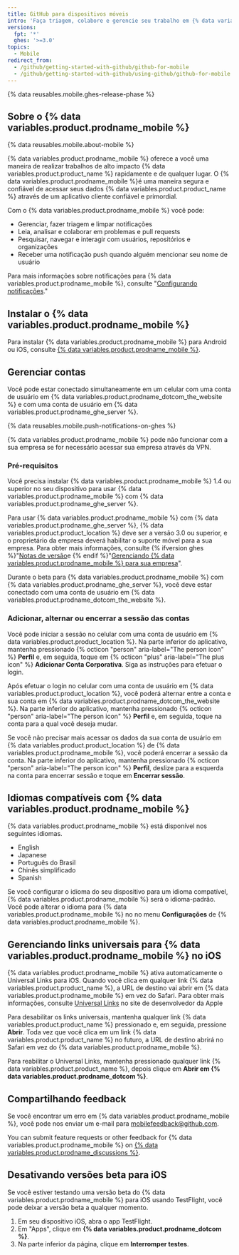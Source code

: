 ```yaml
---
title: GitHub para dispositivos móveis
intro: 'Faça triagem, colabore e gerencie seu trabalho em {% data variables.product.product_name %} do seu dispositivo móvel.'
versions:
  fpt: '*'
  ghes: '>=3.0'
topics:
  - Mobile
redirect_from:
  - /github/getting-started-with-github/github-for-mobile
  - /github/getting-started-with-github/using-github/github-for-mobile
---
```


{% data reusables.mobile.ghes-release-phase %}

## Sobre o {% data variables.product.prodname_mobile %}

{% data reusables.mobile.about-mobile %}

{% data variables.product.prodname_mobile %} oferece a você uma maneira de realizar trabalhos de alto impacto {% data variables.product.product_name %} rapidamente e de qualquer lugar. O {% data variables.product.prodname_mobile %}é uma maneira segura e confiável de acessar seus dados {% data variables.product.product_name %} através de um aplicativo cliente confiável e primordial.

Com o {% data variables.product.prodname_mobile %} você pode:
- Gerenciar, fazer triagem e limpar notificações
- Leia, analisar e colaborar em problemas e pull requests
- Pesquisar, navegar e interagir com usuários, repositórios e organizações
- Receber uma notificação push quando alguém mencionar seu nome de usuário

Para mais informações sobre notificações para {% data variables.product.prodname_mobile %}, consulte "[Configurando notificações](/github/managing-subscriptions-and-notifications-on-github/configuring-notifications#enabling-push-notifications-with-github-for-mobile)."

## Instalar o {% data variables.product.prodname_mobile %}

Para instalar {% data variables.product.prodname_mobile %} para Android ou iOS, consulte [{% data variables.product.prodname_mobile %}](https://github.com/mobile).

## Gerenciar contas

Você pode estar conectado simultaneamente em um celular com uma conta de usuário em {% data variables.product.prodname_dotcom_the_website %} e com uma conta de usuário em {% data variables.product.prodname_ghe_server %}.

{% data reusables.mobile.push-notifications-on-ghes %}

{% data variables.product.prodname_mobile %} pode não funcionar com a sua empresa se for necessário acessar sua empresa através da VPN.

### Pré-requisitos

Você precisa instalar {% data variables.product.prodname_mobile %} 1.4 ou superior no seu dispositivo para usar {% data variables.product.prodname_mobile %} com {% data variables.product.prodname_ghe_server %}.

Para usar {% data variables.product.prodname_mobile %} com {% data variables.product.prodname_ghe_server %}, {% data variables.product.product_location %} deve ser a versão 3.0 ou superior, e o proprietário da empresa deverá habilitar o suporte móvel para a sua empresa. Para obter mais informações, consulte {% ifversion ghes %}"[Notas de versão](/enterprise-server/admin/release-notes)e {% endif %}"[Gerenciando {% data variables.product.prodname_mobile %} para sua empresa](/admin/configuration/managing-github-for-mobile-for-your-enterprise)".

Durante o beta para {% data variables.product.prodname_mobile %} com {% data variables.product.prodname_ghe_server %}, você deve estar conectado com uma conta de usuário em {% data variables.product.prodname_dotcom_the_website %}.

### Adicionar, alternar ou encerrar a sessão das contas

Você pode iniciar a sessão no celular com uma conta de usuário em {% data variables.product.product_location %}. Na parte inferior do aplicativo, mantenha pressionado {% octicon "person" aria-label="The person icon" %} **Perfil** e, em seguida, toque em {% octicon "plus" aria-label="The plus icon" %} **Adicionar Conta Corporativa**. Siga as instruções para efetuar o login.

Após efetuar o login no celular com uma conta de usuário em {% data variables.product.product_location %}, você poderá alternar entre a conta e sua conta em  {% data variables.product.prodname_dotcom_the_website %}.  Na parte inferior do aplicativo, mantenha pressionado {% octicon "person" aria-label="The person icon" %} **Perfil** e, em seguida, toque na conta para a qual você deseja mudar.

Se você não precisar mais acessar os dados da sua conta de usuário em {% data variables.product.product_location %} de {% data variables.product.prodname_mobile %}, você poderá encerrar a sessão da conta. Na parte inferior do aplicativo, mantenha pressionado {% octicon "person" aria-label="The person icon" %} **Perfil**, deslize para a esquerda na conta para encerrar sessão e toque em **Encerrar sessão**.

## Idiomas compatíveis com {% data variables.product.prodname_mobile %}

{% data variables.product.prodname_mobile %} está disponível nos seguintes idiomas.

- English
- Japanese
- Português do Brasil
- Chinês simplificado
- Spanish

Se você configurar o idioma do seu dispositivo para um idioma compatível, {% data variables.product.prodname_mobile %} será o idioma-padrão. Você pode alterar o idioma para {% data variables.product.prodname_mobile %} no no menu **Configurações** de {% data variables.product.prodname_mobile %}.

## Gerenciando links universais para {% data variables.product.prodname_mobile %} no iOS

{% data variables.product.prodname_mobile %} ativa automaticamente o Universal Links para iOS. Quando você clica em qualquer link {% data variables.product.product_name %}, a URL de destino vai abrir em {% data variables.product.prodname_mobile %} em vez do Safari. Para obter mais informações, consulte [Universal Links](https://developer.apple.com/ios/universal-links/)  no site de desenvolvedor da Apple

Para desabilitar os links universais, mantenha qualquer link {% data variables.product.product_name %} pressionado e, em seguida, pressione **Abrir**. Toda vez que você clica em um link {% data variables.product.product_name %} no futuro, a URL de destino abrirá no Safari em vez do {% data variables.product.prodname_mobile %}.

Para reabilitar o Universal Links, mantenha pressionado qualquer link {% data variables.product.product_name %}, depois clique em **Abrir em {% data variables.product.prodname_dotcom %}**.

## Compartilhando feedback

Se você encontrar um erro em {% data variables.product.prodname_mobile %}, você pode nos enviar um e-mail para <a href="mailto:mobilefeedback@github.com">mobilefeedback@github.com</a>.

You can submit feature requests or other feedback for {% data variables.product.prodname_mobile %} on [{% data variables.product.prodname_discussions %}](https://github.com/github/feedback/discussions?discussions_q=category%3A%22Mobile+Feedback%22).

## Desativando versões beta para iOS

Se você estiver testando uma versão beta do {% data variables.product.prodname_mobile %} para iOS usando TestFlight, você pode deixar a versão beta a qualquer momento.

1. Em seu dispositivo iOS, abra o app TestFlight.
2. Em "Apps", clique em **{% data variables.product.prodname_dotcom %}**.
3. Na parte inferior da página, clique em **Interromper testes**.
